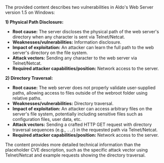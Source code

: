The provided content describes two vulnerabilities in Aldo's Web Server version 1.5 on Windows:

**1) Physical Path Disclosure:**

*   **Root cause:** The server discloses the physical path of the web server's directory when any character is sent via Telnet/Netcat.
*   **Weaknesses/vulnerabilities:** Information disclosure.
*   **Impact of exploitation:** An attacker can learn the full path to the web server's directory on the file system.
*   **Attack vectors:** Sending any character to the web server via Telnet/Netcat.
*   **Required attacker capabilities/position:** Network access to the server.

**2) Directory Traversal:**

*   **Root cause:** The web server does not properly validate user-supplied paths, allowing access to files outside of the webroot folder using relative paths.
*   **Weaknesses/vulnerabilities:** Directory traversal.
*   **Impact of exploitation:** An attacker can access arbitrary files on the server's file system, potentially including sensitive files such as configuration files, user data, etc.
*   **Attack vectors:** Sending a crafted HTTP GET request with directory traversal sequences (e.g., `../`) in the requested path via Telnet/Netcat.
*   **Required attacker capabilities/position:** Network access to the server.

The content provides more detailed technical information than the placeholder CVE description, such as the specific attack vector using Telnet/Netcat and example requests showing the directory traversal.